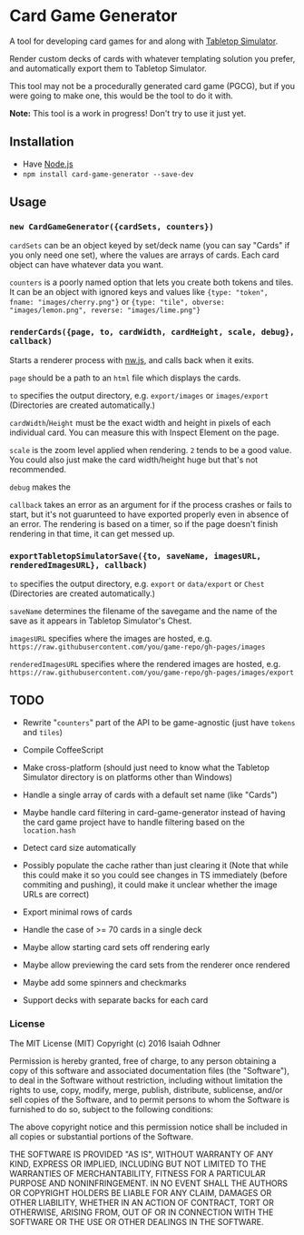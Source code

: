 
# Card Game Generator

A tool for developing card games for and along with [Tabletop Simulator][].

Render custom decks of cards with whatever templating solution you prefer,
and automatically export them to Tabletop Simulator.

This tool may not be a procedurally generated card game (PGCG),
but if you were going to make one, this would be the tool to do it with.

**Note:** This tool is a work in progress!
Don't try to use it just yet.


## Installation

* Have [Node.js][]
* `npm install card-game-generator --save-dev`


## Usage

### `new CardGameGenerator({cardSets, counters})`

`cardSets` can be an object keyed by set/deck name
(you can say "Cards" if you only need one set),
where the values are arrays of cards.
Each card object can have whatever data you want.

`counters` is a poorly named option that lets you create
both tokens and tiles.
It can be an object with ignored keys and values like
`{type: "token", fname: "images/cherry.png"}`
or
`{type: "tile", obverse: "images/lemon.png", reverse: "images/lime.png"}`

### `renderCards({page, to, cardWidth, cardHeight, scale, debug}, callback)`

Starts a renderer process with [nw.js][], and calls back when it exits.

`page` should be a path to an `html` file which displays the cards.

`to` specifies the output directory, e.g.
`export/images` or `images/export`
(Directories are created automatically.)

`cardWidth`/`Height` must be the exact width and height in pixels of each individual card.
You can measure this with Inspect Element on the page.

`scale` is the zoom level applied when rendering.
`2` tends to be a good value.
You could also just make the card width/height huge but that's not recommended.

`debug` makes the 

`callback` takes an error as an argument
for if the process crashes or fails to start,
but it's not guarunteed to have exported properly even in absence of an error.
The rendering is based on a timer, so if the page doesn't finish rendering in that time, it can get messed up.

### `exportTabletopSimulatorSave({to, saveName, imagesURL, renderedImagesURL}, callback)`

`to` specifies the output directory, e.g.
`export` or `data/export` or `Chest`
(Directories are created automatically.)

`saveName` determines the filename of the savegame
and the name of the save as it appears in Tabletop Simulator's Chest.

`imagesURL` specifies where the images are hosted, e.g.
`https://raw.githubusercontent.com/you/game-repo/gh-pages/images`

`renderedImagesURL` specifies where the rendered images are hosted, e.g.
`https://raw.githubusercontent.com/you/game-repo/gh-pages/images/export`



## TODO

* Rewrite "`counters`" part of the API to be game-agnostic
  (just have `tokens` and `tiles`)

* Compile CoffeeScript

* Make cross-platform (should just need to know what the Tabletop Simulator directory is on platforms other than Windows)

* Handle a single array of cards with a default set name (like "Cards")

* Maybe handle card filtering in card-game-generator instead of having the card game project have to handle filtering based on the `location.hash`

* Detect card size automatically

* Possibly populate the cache rather than just clearing it
  (Note that while this could make it so you could see changes in TS immediately (before commiting and pushing), it could make it unclear whether the image URLs are correct)

* Export minimal rows of cards

* Handle the case of >= 70 cards in a single deck

* Maybe allow starting card sets off rendering early

* Maybe allow previewing the card sets from the renderer once rendered

* Maybe add some spinners and checkmarks

* Support decks with separate backs for each card


### License

The MIT License (MIT)
Copyright (c) 2016 Isaiah Odhner

Permission is hereby granted, free of charge, to any person obtaining a copy of this software and associated documentation files (the "Software"), to deal in the Software without restriction, including without limitation the rights to use, copy, modify, merge, publish, distribute, sublicense, and/or sell copies of the Software, and to permit persons to whom the Software is furnished to do so, subject to the following conditions:

The above copyright notice and this permission notice shall be included in all copies or substantial portions of the Software.

THE SOFTWARE IS PROVIDED "AS IS", WITHOUT WARRANTY OF ANY KIND, EXPRESS OR IMPLIED, INCLUDING BUT NOT LIMITED TO THE WARRANTIES OF MERCHANTABILITY, FITNESS FOR A PARTICULAR PURPOSE AND NONINFRINGEMENT. IN NO EVENT SHALL THE AUTHORS OR COPYRIGHT HOLDERS BE LIABLE FOR ANY CLAIM, DAMAGES OR OTHER LIABILITY, WHETHER IN AN ACTION OF CONTRACT, TORT OR OTHERWISE, ARISING FROM, OUT OF OR IN CONNECTION WITH THE SOFTWARE OR THE USE OR OTHER DEALINGS IN THE SOFTWARE.


[Node.js]: https://nodejs.org/en/
[nw.js]: http://nwjs.io/
[Tabletop Simulator]: http://store.steampowered.com/app/286160/
